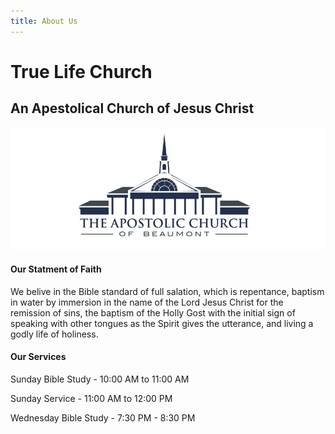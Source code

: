 ```yaml
---
title: About Us
---
```


# True Life Church
## An Apestolical Church of Jesus Christ


![](LOGO%20HEADER.jpg)


#### Our Statment of Faith

We belive in the Bible standard of full salation, which is repentance, baptism in water by immersion in the name of the Lord Jesus Christ for the remission of sins, the baptism of the Holly Gost with the initial sign of speaking with other tongues as the Spirit gives the utterance, and living a godly life of holiness.

#### Our Services 

Sunday Bible Study - 10:00 AM to 11:00 AM

Sunday Service - 11:00 AM to 12:00 PM

Wednesday Bible Study - 7:30 PM - 8:30 PM 
